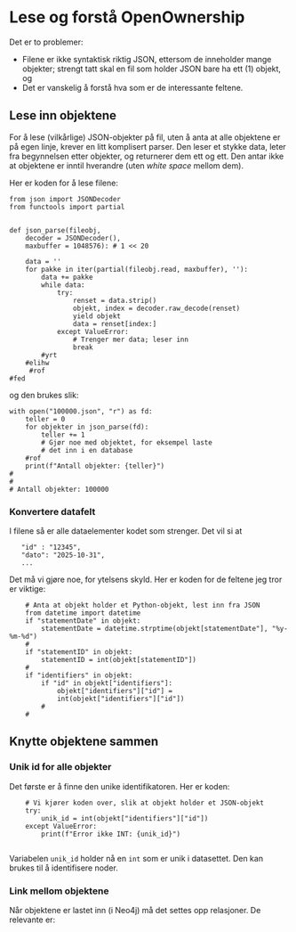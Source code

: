 # Lese og forstå OpenOwnership

Det er to problemer:
- Filene er ikke syntaktisk riktig JSON, ettersom de inneholder mange
  objekter; strengt tatt skal en fil som holder JSON bare ha ett (1)
  objekt, og
- Det er vanskelig å forstå hva som er de interessante feltene.

## Lese inn objektene

For å lese (vilkårlige) JSON-objekter på fil, uten å anta at alle
objektene er på egen linje, krever en litt komplisert parser.  Den
leser et stykke data, leter fra begynnelsen etter objekter, og
returnerer dem ett og ett.  Den antar ikke at objektene er inntil
hverandre (uten _white space_ mellom dem).

Her er koden for å lese filene:
```
from json import JSONDecoder
from functools import partial


def json_parse(fileobj, 
	decoder = JSONDecoder(), 
	maxbuffer = 1048576): # 1 << 20
    
    data = ''
    for pakke in iter(partial(fileobj.read, maxbuffer), ''):
        data += pakke
        while data:
            try:
                renset = data.strip()
                objekt, index = decoder.raw_decode(renset)
                yield objekt
                data = renset[index:]
            except ValueError:
                # Trenger mer data; leser inn
                break
	    #yrt
	#elihw
     #rof
#fed
```
og den brukes slik:
```
with open("100000.json", "r") as fd:
    teller = 0
    for objekter in json_parse(fd):
        teller += 1
		# Gjør noe med objektet, for eksempel laste
		# det inn i en database
    #rof
    print(f"Antall objekter: {teller}")
#
#
# Antall objekter: 100000
```
### Konvertere datafelt

I filene så er alle dataelementer kodet som strenger.  Det vil si at 
```
   "id" : "12345",
   "dato": "2025-10-31",
   ...
```
Det må vi gjøre noe, for ytelsens skyld.  Her er koden for de feltene
jeg tror er viktige:
```
    # Anta at objekt holder et Python-objekt, lest inn fra JSON 
	from datetime import datetime
	if "statementDate" in objekt:
	    statementDate = datetime.strptime(objekt[statementDate"], "%y-%m-%d")
	#
	if "statementID" in objekt:
	    statementID = int(objekt[statementID"])
	#
	if "identifiers" in objekt:
	    if "id" in objekt["identifiers"]:
		    objekt["identifiers"]["id"] =
			int(objekt["identifiers"]["id"])
		#
	#
```

## Knytte objektene sammen

### Unik id for alle objekter

Det første er å finne den unike identifikatoren.  Her er koden:
```
    # Vi kjører koden over, slik at objekt holder et JSON-objekt
	try:
        unik_id = int(objekt["identifiers"]["id"])
	except ValueError:
	    print(f"Error ikke INT: {unik_id}")
	
```
Variabelen `unik_id` holder nå en `int` som er unik i datasettet.  Den
kan brukes til å identifisere noder.

### Link mellom objektene

Når objektene er lastet inn (i Neo4j) må det settes opp relasjoner.
De relevante er:
```
